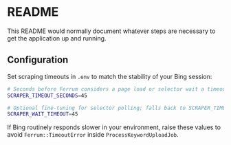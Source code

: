 # README

This README would normally document whatever steps are necessary to get the
application up and running.

## Configuration

Set scraping timeouts in `.env` to match the stability of your Bing session:

```bash
# Seconds before Ferrum considers a page load or selector wait a timeout
SCRAPER_TIMEOUT_SECONDS=45

# Optional fine-tuning for selector polling; falls back to SCRAPER_TIMEOUT_SECONDS
SCRAPER_WAIT_TIMEOUT=45
```

If Bing routinely responds slower in your environment, raise these values to avoid
`Ferrum::TimeoutError` inside `ProcessKeywordUploadJob`.
